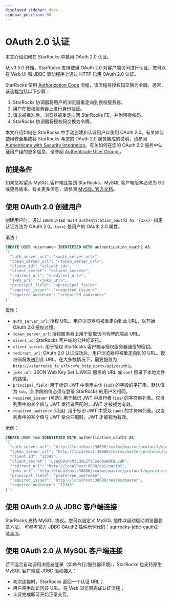 ```yaml
---
displayed_sidebar: docs
sidebar_position: 50
---
```


# OAuth 2.0 认证

本文介绍如何在 StarRocks 中启用 OAuth 2.0 认证。

从 v3.5.0 开始，StarRocks 支持使用 OAuth 2.0 对客户端访问进行认证。您可以在 Web UI 和 JDBC 驱动程序上通过 HTTP 启用 OAuth 2.0 认证。

StarRocks 使用 [Authorization Code](https://tools.ietf.org/html/rfc6749#section-1.3.1) 流程，该流程将授权码交换为令牌。通常，该流程包括以下步骤：

1. StarRocks 协调器将用户的浏览器重定向到授权服务器。
2. 用户在授权服务器上进行身份验证。
3. 请求被批准后，浏览器被重定向回 StarRocks FE，并附带授权码。
4. StarRocks 协调器将授权码交换为令牌。

本文介绍如何在 StarRocks 中手动创建和认证用户以使用 OAuth 2.0。有关如何使用安全集成将 StarRocks 与您的 OAuth 2.0 服务集成的说明，请参阅 [Authenticate with Security Integration](./security_integration.md)。有关如何在您的 OAuth 2.0 服务中认证用户组的更多信息，请参阅 [Authenticate User Groups](../group_provider.md)。

## 前提条件

如果您希望从 MySQL 客户端连接到 StarRocks，MySQL 客户端版本必须为 9.2 或更高版本。有关更多信息，请参阅 [MySQL 官方文档](https://dev.mysql.com/doc/refman/9.2/en/openid-pluggable-authentication.html)。

## 使用 OAuth 2.0 创建用户

创建用户时，通过 `IDENTIFIED WITH authentication_oauth2 AS '{xxx}'` 指定认证方法为 OAuth 2.0。`{xxx}` 是用户的 OAuth 2.0 属性。

语法：

```SQL
CREATE USER <username> IDENTIFIED WITH authentication_oauth2 AS 
'{
  "auth_server_url": "<auth_server_url>",
  "token_server_url": "<token_server_url>",
  "client_id": "<client_id>",
  "client_secret": "<client_secret>",
  "redirect_url": "<redirect_url>",
  "jwks_url": "<jwks_url>",
  "principal_field": "<principal_field>",
  "required_issuer": "<required_issuer>",
  "required_audience": "<required_audience>"
}'
```

属性：

- `auth_server_url`: 授权 URL。用户浏览器将被重定向到此 URL，以开始 OAuth 2.0 授权过程。
- `token_server_url`: 授权服务器上用于获取访问令牌的端点 URL。
- `client_id`: StarRocks 客户端的公共标识符。
- `client_secret`: 用于授权 StarRocks 客户端与授权服务器通信的密钥。
- `redirect_url`: OAuth 2.0 认证成功后，用户浏览器将被重定向到的 URL。授权码将发送到此 URL。在大多数情况下，需要配置为 `http://<starrocks_fe_url>:<fe_http_port>/api/oauth2`。
- `jwks_url`: JSON Web Key Set (JWKS) 服务的 URL 或 `conf` 目录下本地文件的路径。
- `principal_field`: 用于标识 JWT 中表示主体 (`sub`) 的字段的字符串。默认值为 `sub`。此字段的值必须与登录 StarRocks 的用户名相同。
- `required_issuer` (可选): 用于标识 JWT 中发行者 (`iss`) 的字符串列表。仅当列表中的某个值与 JWT 发行者匹配时，JWT 才被视为有效。
- `required_audience` (可选): 用于标识 JWT 中受众 (`aud`) 的字符串列表。仅当列表中的某个值与 JWT 受众匹配时，JWT 才被视为有效。

示例：

```SQL
CREATE USER tom IDENTIFIED WITH authentication_oauth2 AS 
'{
  "auth_server_url": "http://localhost:38080/realms/master/protocol/openid-connect/auth",
  "token_server_url": "http://localhost:38080/realms/master/protocol/openid-connect/token",
  "client_id": "12345",
  "client_secret": "LsWyD9vPcM3LHxLZfzJsuoBwWQFBLcoR",
  "redirect_url": "http://localhost:8030/api/oauth2",
  "jwks_url": "http://localhost:38080/realms/master/protocol/openid-connect/certs",
  "principal_field": "preferred_username",
  "required_issuer": "http://localhost:38080/realms/master",
  "required_audience": "12345"
}';
```

## 使用 OAuth 2.0 从 JDBC 客户端连接

StarRocks 支持 MySQL 协议。您可以自定义 MySQL 插件以自动启动浏览器登录方法。
可参考官方 JDBC OAuth2 插件示例代码：[starrocks-jdbc-oauth2-plugin](https://github.com/StarRocks/starrocks/tree/main/contrib/starrocks-jdbc-oauth2-plugin)。

## 使用 OAuth 2.0 从 MySQL 客户端连接

若不适合自动调用浏览器登录（如命令行/服务器环境），StarRocks 也支持原生 MySQL 客户端或 JDBC 驱动接入：
- 初次连接时，StarRocks 返回一个认证 URL；
- 用户需手动访问该 URL，在 Web 浏览器完成认证流程；
- 认证完成即可开始正常交互。